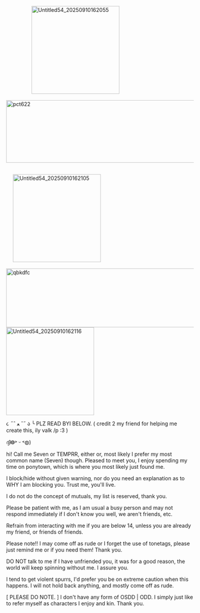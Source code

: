 &emsp; &emsp; &emsp; &emsp;<img width="236" height="236" alt="Untitled54_20250910162055" src="https://github.com/user-attachments/assets/f2bf3046-c3d7-456c-a5bc-0d0565c4a3e3" />









<img width="1380" height="168" alt="pct622" src="https://github.com/user-attachments/assets/4254d9a9-4b0d-4650-96b0-fcdabb96c893" />

&emsp; &emsp; &emsp; &emsp;&emsp; &emsp; &emsp; &emsp; &emsp;&emsp; &emsp; &emsp; &emsp; &emsp; &emsp; &emsp; &emsp; &emsp; &emsp; &emsp; &emsp;&emsp; &emsp; &emsp; &emsp; &emsp; &emsp; &emsp; &emsp; <img width="236" height="236" alt="Untitled54_20250910162105" src="https://github.com/user-attachments/assets/6e649f50-9f1b-4695-a37c-d7763d5445b7" />











<img width="1280" height="158" alt="qbkdfc" src="https://github.com/user-attachments/assets/7aaaf65c-6b7a-4ad1-911f-f02318c0379a" />

<img width="236" height="236" alt="Untitled54_20250910162116" src="https://github.com/user-attachments/assets/394afdf2-e27e-47de-9c54-e1639c1ebf3f" />


૮ ˶ˆ ﻌ ˆ˶ ა ╰ PLZ READ BYI BELOW.
( credit 2 my friend for helping me create this, ily  valk /p :3 )

ദ്ദി‎◍˃ ᵕ ˂◍)

  hi! Call me Seven or TEMPRR, either or, most likely I prefer my most common name (Seven) though. Pleased to meet you, I enjoy spending my time on ponytown, which is where you most likely just found me.

  I block/hide without given warning, nor do you need an explanation as to WHY I am blocking you. Trust me, you'll live.

  I do not do the concept of mutuals, my list is reserved, thank you.

  Please be patient with me, as I am usual a busy person and may not respond immediately if I don't know you well, we aren't friends, etc.

  Refrain from interacting with me if you are below 14, unless you are already my friend, or friends of friends.

  Please note!! I may come off as rude or I forget the use of tonetags, please just remind me or if you need them! Thank you.

  DO NOT talk to me if I have unfriended you, it was for a good reason, the world will keep spinning without me. I assure you.

  I tend to get violent spurrs, I'd prefer you be on extreme caution when this happens. I will not hold back anything, and mostly come off as rude. 


  [ PLEASE DO NOTE. ] I don't have any form of OSDD | ODD. I simply just like to refer myself as characters I enjoy and kin. Thank you.
<!--
**hackz4life/hackz4life** is a ✨ _special_ ✨ repository because its `README.md` (this file) appears on your GitHub profile.

Here are some ideas to get you started:

- 🔭 I’m currently working on ...
- 🌱 I’m currently learning ...
- 👯 I’m looking to collaborate on ...
- 🤔 I’m looking for help with ...
- 💬 Ask me about ...
- 📫 How to reach me: ...
- 😄 Pronouns: ...
- ⚡ Fun fact: ...
-->
